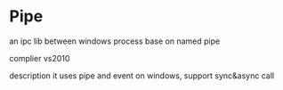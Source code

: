 # Pipe
an ipc lib between windows process base on named pipe


complier
vs2010

description
it uses pipe and event on windows, support sync&async call
